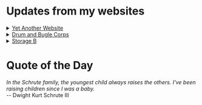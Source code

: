 # Updates from my websites

<details><summary> <a href="https://www.amon-hen.com">Yet Another Website</a> </summary>

* <a href="https://www.amon-hen.com/television/8495">MST3K 0202 – The Sidehackers</a>
* <a href="https://www.amon-hen.com/computing/internet/www/435">Quote of the Day</a>
* <a href="https://www.amon-hen.com/politics/34470">Last Week Tonight – S2 E21: Food Waste, Iran & El Chapo</a>
* <a href="https://www.amon-hen.com/religion/34476">Both of them have done what is detestable</a>
* <a href="https://www.amon-hen.com/television/7293">MST3K Short 0623 – The Days of Our Years</a>
* <a href="https://www.amon-hen.com/movies/34456">The Killer Shrews (1959)</a>
* <a href="https://www.amon-hen.com/music/34285">Fourth of July</a>
* <a href="https://www.amon-hen.com/miscellaneous/26402">4th of July</a>
* <a href="https://www.amon-hen.com/humor/34458">RiffTrax – The Talking Car</a>
* <a href="https://www.amon-hen.com/music/drum-and-bugle-corps/34465">Not Too Late</a>
</details>

<details><summary> <a href="https://www.drum-corps.net">Drum and Bugle Corps</a> </summary>

* <a href="https://www.drum-corps.net/scores/dci/3763">Drums Across the Smokies  (2025)</a>
* <a href="https://www.drum-corps.net/scores/dci/3759">DCI West (2025)</a>
* <a href="https://www.drum-corps.net/scores/dci/3754">River City Rhapsody (2025)</a>
* <a href="https://www.drum-corps.net/scores/dci/3750">DCI Capital Classic (2025)</a>
* <a href="https://www.drum-corps.net/scores/dci/3744">CrownBEAT (2025)</a>
* <a href="https://www.drum-corps.net/history/2276">Bridgemen Alumni Corps (2016)</a>
* <a href="https://www.drum-corps.net/scores/dci/3738">Northwest Youth Music Games Portland (2025)</a>
* <a href="https://www.drum-corps.net/scores/dci/3735">Show of Shows (2025)</a>
* <a href="https://www.drum-corps.net/scores/dci/3731">Northwest Youth Music Games Seattle (2025)</a>
* <a href="https://www.drum-corps.net/scores/dci/3727">Rotary Music Festival (2025)</a>
</details>

<details><summary> <a href="https://www.storage-b.com">Storage B</a> </summary>

* <a href="https://www.storage-b.com/math-numerical-analysis/1081">Crummy Code from Copilot</a>
* <a href="https://www.storage-b.com/humor/1067">Meeting Driven Development</a>
* <a href="https://www.storage-b.com/c/1057">CLion Is Now Free for Non-Commercial Use</a>
* <a href="https://www.storage-b.com/humor/1052">Programmers Then and Now</a>
* <a href="https://www.storage-b.com/c/1050">Strategies for Developing Safety-Critical Software in C++</a>
* <a href="https://www.storage-b.com/ai/1048">What trillion-dollar problem is AI trying to solve?</a>
* <a href="https://www.storage-b.com/math-numerical-analysis/1036">Hypot</a>
* <a href="https://www.storage-b.com/c/1015">Uploading Consciousness</a>
* <a href="https://www.storage-b.com/humor/1003">SCRUM: An Honest Ad</a>
* <a href="https://www.storage-b.com/humor/996">Agile vs. Waterfall</a>
</details>

# Quote of the Day
<p><em>In the Schrute family, the youngest child always raises the others. I've been raising children since I was a baby.</em><br /> -- Dwight Kurt Schrute III</p>